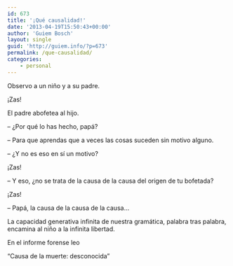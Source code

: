 ```yaml
---
id: 673
title: '¡Qué causalidad!'
date: '2013-04-19T15:50:43+00:00'
author: 'Guiem Bosch'
layout: single
guid: 'http://guiem.info/?p=673'
permalink: /que-causalidad/
categories:
    - personal
---
```


Observo a un niño y a su padre.

¡Zas!

El padre abofetea al hijo.

– ¿Por qué lo has hecho, papá?

– Para que aprendas que a veces las cosas suceden sin motivo alguno.

– ¿Y no es eso en sí un motivo?

¡Zas!

– Y eso, ¿no se trata de la causa de la causa del origen de tu bofetada?

¡Zas!

– Papá, la causa de la causa de la causa…

La capacidad generativa infinita de nuestra gramática, palabra tras palabra, encamina al niño a la infinita libertad.

En el informe forense leo

“Causa de la muerte: desconocida”